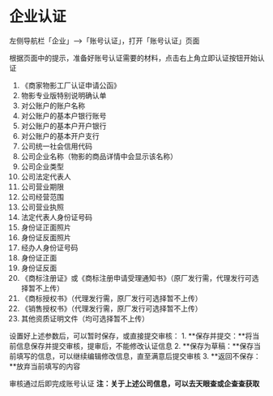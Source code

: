# 企业认证

左侧导航栏「企业」-->「账号认证」，打开「账号认证」页面

根据页面中的提示，准备好账号认证需要的材料，点击右上角立即认证按钮开始认证

1. 《商家物影工厂认证申请公函》
2. 物影专业版特别说明确认单
3. 对公账户的账户名称
4. 对公账户的基本户银行账号
5. 对公账户的基本户开户银行
6. 对公账户的基本开户支行
7. 公司统一社会信用代码
8. 公司企业名称（物影的商品详情中会显示该名称）
9. 公司企业类型
10. 公司法定代表人
11. 公司营业期限
12. 公司经营范围
13. 公司营业执照
14. 法定代表人身份证号码
15. 身份证正面照片
16. 身份证反面照片
17. 经办人身份证号码
18. 身份证正面
19. 身份证反面
20. 《商标注册证》或《商标注册申请受理通知书》（原厂发行需，代理发行可选择暂不上传）
21. 《商标授权书》（代理发行需，原厂发行可选择暂不上传）
22. 《销售授权书》（代理发行需，原厂发行可选择暂不上传）
23. 其他资质证明文件（均可选择暂不上传）

设置好上述参数后，可以暂时保存，或直接提交审核：
	1. **保存并提交：**将当前信息保存并提交审核，提审后，不能修改认证信息
	2. **保存为草稿：**保存当前填写的信息，可以继续编辑修改信息，直至满意后提交审核
	3. **返回不保存：**放弃当前填写的内容

审核通过后即完成账号认证
**注：关于上述公司信息，可以去天眼查或企查查获取**